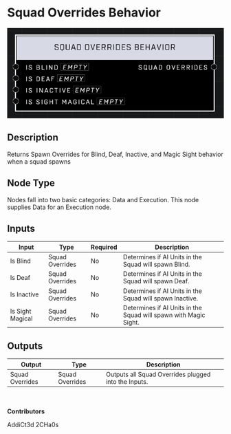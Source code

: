 # Squad Overrides Behavior
![alt text](../../../.gitbook/assets/squad-overrides-behavior.png)
## Description
Returns Spawn Overrides for Blind, Deaf, Inactive, and Magic Sight behavior when a squad spawns

## Node Type
Nodes fall into two basic categories: Data and Execution. This node supplies Data for an Execution node.

## Inputs
| Input            | Type             | Required | Description												    |
|------------------|------------------|----------|--------------------------------------------------------------|
| Is Blind | Squad Overrides | No | Determines if AI Units in the Squad will spawn Blind.|
| Is Deaf | Squad Overrides | No | Determines if AI Units in the Squad will spawn Deaf.|
| Is Inactive | Squad Overrides | No | Determines if AI Units in the Squad will spawn Inactive.|
| Is Sight Magical | Squad Overrides | No | Determines if AI Units in the Squad will spawn with Magic Sight.|

## Outputs
| Output           | Type             | Description												     |
|------------------|------------------|--------------------------------------------------------------|
| Squad Overrides | Squad Overrides | Outputs all Squad Overrides plugged into the Inputs. |

\
\
**Contributors**

AddiCt3d 2CHa0s